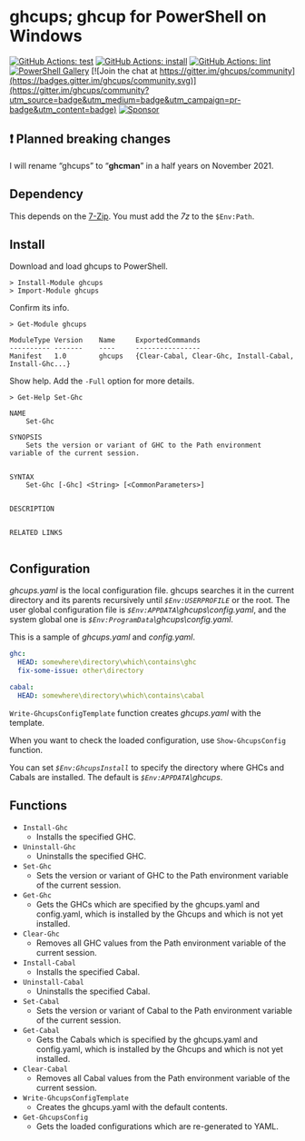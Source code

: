 # ghcups; ghcup for PowerShell on Windows

[![GitHub Actions: test](https://github.com/kakkun61/ghcups/workflows/test/badge.svg)](https://github.com/kakkun61/ghcups/actions?query=workflow%3Atest) [![GitHub Actions: install](https://github.com/kakkun61/ghcups/workflows/install/badge.svg)](https://github.com/kakkun61/ghcups/actions?query=workflow%3Ainstall) [![GitHub Actions: lint](https://github.com/kakkun61/ghcups/workflows/lint/badge.svg)](https://github.com/kakkun61/ghcups/actions?query=workflow%3Alint) [![PowerShell Gallery](https://img.shields.io/powershellgallery/p/ghcups.svg)](https://www.powershellgallery.com/packages/ghcups/) [![Join the chat at https://gitter.im/ghcups/community](https://badges.gitter.im/ghcups/community.svg)](https://gitter.im/ghcups/community?utm_source=badge&utm_medium=badge&utm_campaign=pr-badge&utm_content=badge) [![Sponsor](https://img.shields.io/badge/Sponsor-%E2%9D%A4-red?logo=GitHub)](https://github.com/sponsors/kakkun61)

## ❗ Planned breaking changes

I will rename “ghcups” to “**ghcman**” in a half years on November 2021.

## Dependency

This depends on the [7-Zip](https://sourceforge.net/projects/sevenzip/files/7-Zip/). You must add the _7z_ to the `$Env:Path`.

## Install

Download and load ghcups to PowerShell.

```
> Install-Module ghcups
> Import-Module ghcups
```

Confirm its info.

```
> Get-Module ghcups

ModuleType Version    Name     ExportedCommands
---------- -------    ----     ----------------
Manifest   1.0        ghcups   {Clear-Cabal, Clear-Ghc, Install-Cabal, Install-Ghc...}
```

Show help. Add the `-Full` option for more details.

```
> Get-Help Set-Ghc

NAME
    Set-Ghc

SYNOPSIS
    Sets the version or variant of GHC to the Path environment variable of the current session.


SYNTAX
    Set-Ghc [-Ghc] <String> [<CommonParameters>]


DESCRIPTION


RELATED LINKS


```

## Configuration

_ghcups.yaml_ is the local configuration file. ghcups searches it in the current directory and its parents recursively until _`$Env:USERPROFILE`_ or the root. The user global configuration file is _`$Env:APPDATA`\ghcups\config.yaml_, and the system global one is _`$Env:ProgramData`\ghcups\config.yaml_.

This is a sample of _ghcups.yaml_ and _config.yaml_.

```yaml
ghc:
  HEAD: somewhere\directory\which\contains\ghc
  fix-some-issue: other\directory

cabal:
  HEAD: somewhere\directory\which\contains\cabal
```

`Write-GhcupsConfigTemplate` function creates _ghcups.yaml_ with the template.

When you want to check the loaded configuration, use `Show-GhcupsConfig` function.

You can set _`$Env:GhcupsInstall`_ to specify the directory where GHCs and Cabals are installed. The default is _`$Env:APPDATA`\ghcups_.

## Functions

- `Install-Ghc`
  - Installs the specified GHC.
- `Uninstall-Ghc`
  - Uninstalls the specified GHC.
- `Set-Ghc`
  - Sets the version or variant of GHC to the Path environment variable of the current session.
- `Get-Ghc`
  - Gets the GHCs which are specified by the ghcups.yaml and config.yaml, which is installed by the Ghcups and which is not yet installed.
- `Clear-Ghc`
  - Removes all GHC values from the Path environment variable of the current session.
- `Install-Cabal`
  - Installs the specified Cabal.
- `Uninstall-Cabal`
  - Uninstalls the specified Cabal.
- `Set-Cabal`
  - Sets the version or variant of Cabal to the Path environment variable of the current session.
- `Get-Cabal`
  - Gets the Cabals which is specified by the ghcups.yaml and config.yaml, which is installed by the Ghcups and which is not yet installed.
- `Clear-Cabal`
  - Removes all Cabal values from the Path environment variable of the current session.
- `Write-GhcupsConfigTemplate`
  - Creates the ghcups.yaml with the default contents.
- `Get-GhcupsConfig`
  - Gets the loaded configurations which are re-generated to YAML.
